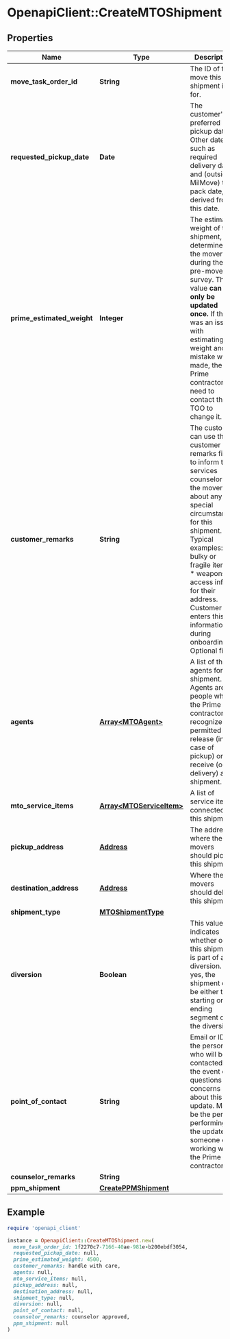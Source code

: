 # OpenapiClient::CreateMTOShipment

## Properties

| Name | Type | Description | Notes |
| ---- | ---- | ----------- | ----- |
| **move_task_order_id** | **String** | The ID of the move this new shipment is for. |  |
| **requested_pickup_date** | **Date** | The customer&#39;s preferred pickup date. Other dates, such as required delivery date and (outside MilMove) the pack date, are derived from this date.  | [optional] |
| **prime_estimated_weight** | **Integer** | The estimated weight of this shipment, determined by the movers during the pre-move survey. This value **can only be updated once.** If there was an issue with estimating the weight and a mistake was made, the Prime contractor will need to contact the TOO to change it.  | [optional] |
| **customer_remarks** | **String** | The customer can use the customer remarks field to inform the services counselor and the movers about any special circumstances for this shipment. Typical examples:   * bulky or fragile items,   * weapons,   * access info for their address.  Customer enters this information during onboarding. Optional field.  | [optional] |
| **agents** | [**Array&lt;MTOAgent&gt;**](MTOAgent.md) | A list of the agents for a shipment. Agents are the people who the Prime contractor recognize as permitted to release (in the case of pickup) or receive (on delivery) a shipment.  | [optional] |
| **mto_service_items** | [**Array&lt;MTOServiceItem&gt;**](MTOServiceItem.md) | A list of service items connected to this shipment. | [optional] |
| **pickup_address** | [**Address**](Address.md) | The address where the movers should pick up this shipment. | [optional] |
| **destination_address** | [**Address**](Address.md) | Where the movers should deliver this shipment. | [optional] |
| **shipment_type** | [**MTOShipmentType**](MTOShipmentType.md) |  |  |
| **diversion** | **Boolean** | This value indicates whether or not this shipment is part of a diversion. If yes, the shipment can be either the starting or ending segment of the diversion.  | [optional] |
| **point_of_contact** | **String** | Email or ID of the person who will be contacted in the event of questions or concerns about this update. May be the person performing the update, or someone else working with the Prime contractor.  | [optional] |
| **counselor_remarks** | **String** |  | [optional] |
| **ppm_shipment** | [**CreatePPMShipment**](CreatePPMShipment.md) |  | [optional] |

## Example

```ruby
require 'openapi_client'

instance = OpenapiClient::CreateMTOShipment.new(
  move_task_order_id: 1f2270c7-7166-40ae-981e-b200ebdf3054,
  requested_pickup_date: null,
  prime_estimated_weight: 4500,
  customer_remarks: handle with care,
  agents: null,
  mto_service_items: null,
  pickup_address: null,
  destination_address: null,
  shipment_type: null,
  diversion: null,
  point_of_contact: null,
  counselor_remarks: counselor approved,
  ppm_shipment: null
)
```

